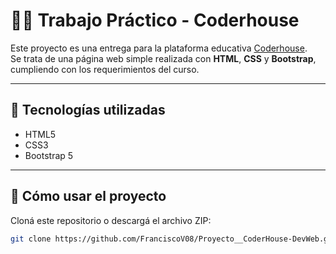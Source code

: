 # 🧑‍💻 Trabajo Práctico - Coderhouse

Este proyecto es una entrega para la plataforma educativa [Coderhouse](https://www.coderhouse.com/).  
Se trata de una página web simple realizada con **HTML**, **CSS** y **Bootstrap**, cumpliendo con los requerimientos del curso.

---

## 📁 Tecnologías utilizadas

- HTML5  
- CSS3  
- Bootstrap 5

---

## 🚀 Cómo usar el proyecto

Cloná este repositorio o descargá el archivo ZIP:

```bash
git clone https://github.com/FranciscoV08/Proyecto__CoderHouse-DevWeb.git
